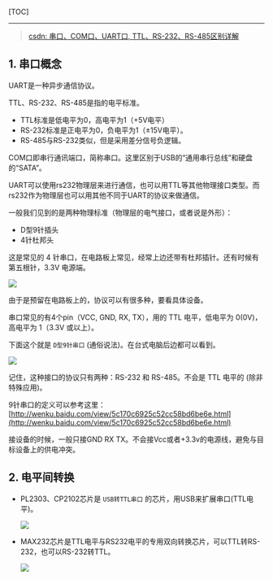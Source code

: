 <!--
+++
title       = "COM串口，了解下"
description = "1. 串口概念; 2. 电平间转换"
date        = "2021-12-21"
tags        = []
categories  = ["7-理论知识","75-电气工程"]
series      = []
keywords    = []
weight      = 5
toc         = true
draft       = false
+++ -->

[TOC]

---

> [csdn: 串口、COM口、UART口, TTL、RS-232、RS-485区别详解](https://blog.csdn.net/zhuyongxin\_6688/article/details/78001767)

## 1. 串口概念

UART是一种异步通信协议。

TTL、RS-232、RS-485是指的电平标准。

+ TTL标准是低电平为0，高电平为1（+5V电平）
+ RS-232标准是正电平为0，负电平为1（±15V电平）。
+ RS-485与RS-232类似，但是采用差分信号负逻辑。

COM口即串行通讯端口，简称串口。这里区别于USB的“通用串行总线”和硬盘的“SATA”。

UART可以使用rs232物理层来进行通信，也可以用TTL等其他物理接口类型。而rs232作为物理层也可以用其他不同于UART的协议来做通信。

一般我们见到的是两种物理标准（物理层的电气接口，或者说是外形）：

+ D型9针插头
+ 4针杜邦头

这是常见的 4 针串口，在电路板上常见，经常上边还带有杜邦插针。还有时候有第五根针，3.3V 电源端。

![](https://img2020.cnblogs.com/blog/2039866/202009/2039866-20200901095423942-870099020.jpg) <!-- simpread-串口/simpread-串口-2.jpg -->

由于是预留在电路板上的，协议可以有很多种，要看具体设备。

串口常见的有4个pin（VCC, GND, RX, TX），用的 TTL 电平，低电平为 0(0V)，高电平为 1（3.3V 或以上）。


下面这个就是 `D型9针串口` (通俗说法)。在台式电脑后边都可以看到。

![](https://img2020.cnblogs.com/blog/2039866/202009/2039866-20200901095424182-1187740180.jpg) <!-- simpread-串口/simpread-串口-0.jpg -->

记住，这种接口的协议只有两种：RS-232 和 RS-485。不会是 TTL 电平的 (除非特殊应用)。

9针串口的定义可以参考这里：[http://wenku.baidu.com/view/5c170c6925c52cc58bd6be6e.html](http://wenku.baidu.com/view/5c170c6925c52cc58bd6be6e.html)

接设备的时候，一般只接GND RX TX。不会接Vcc或者+3.3v的电源线，避免与目标设备上的供电冲突。

## 2. 电平间转换

+ PL2303、CP2102芯片是 `USB转TTL串口` 的芯片，用USB来扩展串口(TTL电平)。

    ![](https://img2020.cnblogs.com/blog/2039866/202009/2039866-20200901095424379-1663225913.jpg) <!-- simpread-串口/simpread-串口-1.jpg -->

+ MAX232芯片是TTL电平与RS232电平的专用双向转换芯片，可以TTL转RS-232，也可以RS-232转TTL。

    ![](https://img2020.cnblogs.com/blog/2039866/202009/2039866-20200901095424581-149706581.jpg) <!-- simpread-串口/simpread-串口-4.jpg -->
